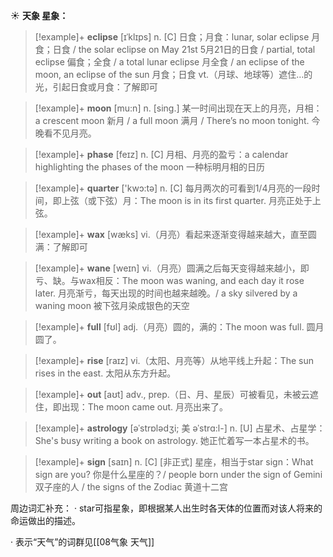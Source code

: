 ☀ <span class="category">**天象 星象：**</span>
>[!example]+ <span class="vocabulary">**eclipse**</span> [ɪˈklɪps]
> <span class="definition">n. [C] 日食；月食：</span>lunar, solar eclipse 月食；日食 / the solar eclipse on May 21st 5月21日的日食 / partial, total eclipse 偏食；全食 / a total lunar eclipse 月全食 / an eclipse of the moon, an eclipse of the sun 月食；日食 <span class="definition">vt.（月球、地球等）遮住…的光，引起日食或月食：</span>了解即可

>[!example]+ <span class="vocabulary">**moon**</span> [mu:n] 
> <span class="definition">n. [sing.] 某一时间出现在天上的月亮，月相：</span>a crescent moon 新月 / a full moon 满月 / There’s no moon tonight. 今晚看不见月亮。
           
>[!example]+ <span class="vocabulary">**phase**</span> [feɪz]
> <span class="definition">n. [C] 月相、月亮的盈亏：</span>a calendar highlighting the phases of the moon 一种标明月相的日历

>[!example]+ <span class="vocabulary">**quarter**</span> ['kwɔ:tə] 
> <span class="definition">n. [C] 每月两次的可看到1/4月亮的一段时间，即上弦（或下弦）月：</span>The moon is in its first quarter. 月亮正处于上弦。

>[!example]+ <span class="vocabulary">**wax**</span> [wæks] 
> <span class="definition">vi.（月亮）看起来逐渐变得越来越大，直至圆满：</span>了解即可
           
>[!example]+ <span class="vocabulary">**wane**</span> [weɪn]
> <span class="definition">vi.（月亮）圆满之后每天变得越来越小，即亏、缺。与wax相反：</span>The moon was waning, and each day it rose later. 月亮渐亏，每天出现的时间也越来越晚。/ a sky silvered by a waning moon 被下弦月染成银色的天空

>[!example]+ <span class="vocabulary">**full**</span> [fʊl] 
> <span class="definition">adj.（月亮）圆的，满的：</span>The moon was full. 圆月圆了。

>[!example]+ <span class="vocabulary">**rise**</span> [raɪz] 
> <span class="definition">vi.（太阳、月亮等）从地平线上升起：</span>The sun rises in the east. 太阳从东方升起。

>[!example]+ <span class="vocabulary">**out**</span> [aʊt] 
> <span class="definition">adv., prep.（日、月、星辰）可被看见，未被云遮住，即出现：</span>The moon came out. 月亮出来了。
           
>[!example]+ <span class="vocabulary">**astrology**</span> [əˈstrɒlədʒi; 美 əˈstrɑ:l-]
> <span class="definition">n. [U] 占星术、占星学：</span>She's busy writing a book on astrology. 她正忙着写一本占星术的书。
           
>[!example]+ <span class="vocabulary">**sign**</span> [saɪn]
> <span class="definition">n. [C] [非正式] 星座，相当于star sign：</span>What sign are you? 你是什么星座的？/ people born under the sign of Gemini 双子座的人 / the signs of the Zodiac 黄道十二宫
 
周边词汇补充：
· star可指星象，即根据某人出生时各天体的位置而对该人将来的命运做出的描述。

· 表示“天气”的词群见[[08气象 天气]]
